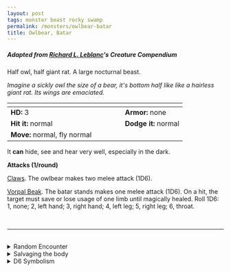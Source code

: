 ```yaml
---
layout: post
tags: monster beast rocky swamp
permalink: /monsters/owlbear-batar
title: Owlbear, Batar
---
```


##### Adapted from [Richard L. Leblanc]([url](http://savevsdragon.blogspot.com/))'s Creature Compendium

Half owl, half giant rat. A large nocturnal beast.

_Imagine a sickly owl the size of a bear, it's bottom half like like a hairless giant rat. Its wings are emaciated._

|  <span style="display: inline-block; width:250px"></span>  |  |
| -------- | --------|
| **HD:** 3 | **Armor:** none  |
| **Hit it:** normal    | **Dodge it:** normal  |
| **Move:** normal, fly normal   |   | 

It **can** hide, see and hear very well, especially in the dark.

**Attacks (1/round)**

<ins>Claws</ins>. The owlbear makes two melee attack (1D6).

<ins>Vorpal Beak</ins>. The batar stands makes one melee attack (1D6). On a hit, the target must save or lose usage of one limb until magically healed.  Roll 1D6: 1, none; 2, left hand; 3, right hand; 4, left leg; 5, right leg; 6, throat.

<br>

---

<br> 

<details markdown="1">
<summary>Random Encounter</summary>

1. **Monster:** 1D4 batars.
1. **Lair:** A deep crawl space under a rock formation. 3-6 chances that there are 1D10 cubs. <br>	&nbsp; OR <br>	**Omen:** An owl sound, way too loud.
1. **Spoor:** A carcass, mangled beyond recognition.
1. **Tracks:** A high pitched shriek, answered by a similar, closer one.
1. **Trace:** A high pitched shriek, answered by a similar, further away one. 
1. **Trace:** A foot-long mouse gray feather, blown in the wind.
</details>

<details markdown="1">
<summary>Salvaging the body</summary>

Batar beaks can be cut into very sharp weapons, but their skin is uselessly thin.
</details>

<details markdown="1">
<summary>D6 Symbolism</summary>
In local cultures the aqraseth is a symbol of ...

1. Blood
1. Night
1. Moon
1. Doom
1. Fear
1. Sacred 
</details>
